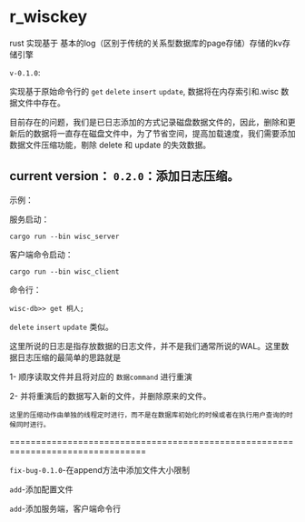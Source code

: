 # r_wisckey
rust 实现基于 基本的log（区别于传统的关系型数据库的page存储）存储的kv存储引擎

`v-0.1.0`:

实现基于原始命令行的 `get`  `delete`  `insert` `update`, 数据将在内存索引和.wisc 数据文件中存在。

目前存在的问题，我们是已日志添加的方式记录磁盘数据文件的，因此，删除和更新后的数据将一直存在磁盘文件中，为了节省空间，提高加载速度，我们需要添加数据文件压缩功能，剔除 delete 和 update 的失效数据。

## **current version**： `0.2.0`：添加日志压缩。

示例：

服务启动：

```
cargo run --bin wisc_server
```
客户端命令启动：

```
cargo run --bin wisc_client
```
命令行：

    wisc-db>> get 桐人;

`delete`  `insert` `update` 类似。

这里所说的日志是指存放数据的日志文件，并不是我们通常所说的WAL。这里数据日志压缩的最简单的思路就是

1- 顺序读取文件并且将对应的 `数据command` 进行重演

2- 并将重演后的数据写入新的文件，并删除原来的文件。

    这里的压缩动作由单独的线程定时进行，而不是在数据库初始化的时候或者在执行用户查询的时候同时进行。





================================================================================

`fix-bug-0.1.0`-在append方法中添加文件大小限制

`add`-添加配置文件

`add`-添加服务端，客户端命令行